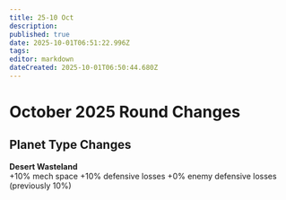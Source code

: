```yaml
---
title: 25-10 Oct
description: 
published: true
date: 2025-10-01T06:51:22.996Z
tags: 
editor: markdown
dateCreated: 2025-10-01T06:50:44.680Z
---
```


# October 2025 Round Changes

## __**Planet Type Changes**__
**Desert Wasteland**  
+10% mech space
+10% defensive losses
+0% enemy defensive losses (previously 10%)

